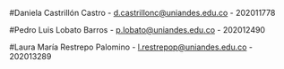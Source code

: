 #Daniela Castrillón Castro - d.castrillonc@uniandes.edu.co - 202011778

#Pedro Luis Lobato Barros - p.lobato@uniandes.edu.co - 202012490

#Laura María Restrepo Palomino - l.restrepop@uniandes.edu.co - 202013289

